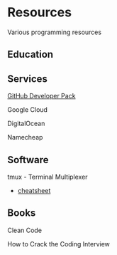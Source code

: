 # Resources

Various programming resources

## Education


## Services

[GitHub Developer Pack](https://education.github.com/pack)

Google Cloud 

DigitalOcean

Namecheap

## Software

tmux - Terminal Multiplexer
- [cheatsheet](https://gist.github.com/MohamedAlaa/2961058)

## Books

Clean Code

How to Crack the Coding Interview
